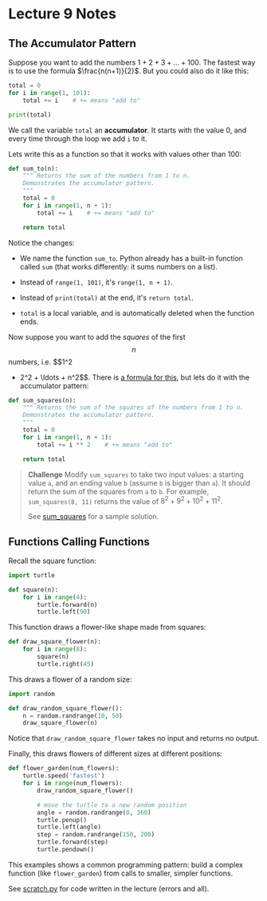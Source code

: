 # Lecture 9 Notes

## The Accumulator Pattern

Suppose you want to add the numbers $1 + 2 + 3 + \ldots + 100$. The fastest
way is to use the formula $\frac{n(n+1)}{2}$. But you could also do it like
this:

```python
total = 0
for i in range(1, 101):
    total += i    # += means "add to"

print(total)
```

We call the variable `total` an **accumulator**. It starts with the value 0,
and every time through the loop we add `i` to it.

Lets write this as a function so that it works with values other than 100:

```python
def sum_to(n):
    """ Returns the sum of the numbers from 1 to n.
    Demonstrates the accumulator pattern.
    """
    total = 0
    for i in range(1, n + 1):
        total += i    # += means "add to"

    return total
```

Notice the changes:

- We name the function `sum_to`. Python already has a built-in function called
  `sum` (that works differently: it sums numbers on a list).

- Instead of `range(1, 101)`, it's `range(1, n + 1)`.

- Instead of `print(total)` at the end, it's `return total`.

- `total` is a local variable, and is automatically deleted when the function
  ends.

Now suppose you want to add the *squares* of the first $$n$$ numbers, i.e. $$1^2
+ 2^2 + \ldots + n^2$$. There is [a formula for this](https://en.wikipedia.org/wiki/Square_pyramidal_number), but lets do it with the accumulator pattern:

```python
def sum_squares(n):
    """ Returns the sum of the squares of the numbers from 1 to n.
    Demonstrates the accumulator pattern.
    """
    total = 0
    for i in range(1, n + 1):
        total += i ** 2    # += means "add to"

    return total
```

> **Challenge** Modify `sum_squares` to take two input values: a starting
> value `a`, and an ending value `b` (assume `b` is bigger than `a`). It
> should return the sum of the squares from `a` to `b`. For example,
> `sum_squares(8, 11)` returns the value of $8^2 + 9^2 + 10^2 + 11^2$.
> 
> See [sum_squares](sum_squares.py) for a sample solution.


## Functions Calling Functions

Recall the square function:

```python
import turtle

def square(n):
    for i in range(4):
        turtle.forward(n)
        turtle.left(90)
```

This function draws a flower-like shape made from squares:

```python
def draw_square_flower(n):
    for i in range(8):
        square(n)
        turtle.right(45)
```

This draws a flower of a random size:

```python
import random

def draw_random_square_flower():
    n = random.randrange(10, 50)
    draw_square_flower(n)
```

Notice that `draw_random_square_flower` takes no input and returns no output.

Finally, this draws flowers of different sizes at different positions:

```python
def flower_garden(num_flowers):
    turtle.speed('fastest')
    for i in range(num_flowers):
        draw_random_square_flower()

        # move the turtle to a new random position
        angle = random.randrange(0, 360)
        turtle.penup()
        turtle.left(angle)
        step = random.randrange(150, 200)
        turtle.forward(step)
        turtle.pendown()
```

This examples shows a common programming pattern: build a complex function
(like `flower_garden`) from calls to smaller, simpler functions.

See [scratch.py](scratch.py) for code written in the lecture (errors and all).
